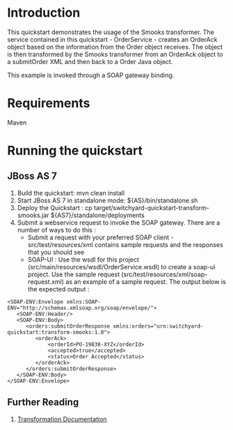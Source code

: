 Introduction
============
This quickstart demonstrates the usage of the Smooks transformer.  The service contained in this 
quickstart - OrderService - creates an OrderAck object based on the information from the Order 
object receives.  The object is then transformed by the Smooks transformer from an OrderAck 
object to a submitOrder XML and then back to a Order Java object.     

This example is invoked through a SOAP gateway binding.

Requirements
============
Maven


Running the quickstart
======================

JBoss AS 7
----------
1. Build the quickstart:
    mvn clean install
2. Start JBoss AS 7 in standalone mode:
    ${AS}/bin/standalone.sh
3. Deploy the Quickstart : 
    cp target/switchyard-quickstart-transform-smooks.jar ${AS7}/standalone/deployments
4. Submit a webservice request to invoke the SOAP gateway.  There are a number of ways to do this :
      - Submit a request with your preferred SOAP client - src/test/resources/xml contains sample 
        requests and the responses that you should see
      - SOAP-UI : Use the wsdl for this project (src/main/resources/wsdl/OrderService.wsdl) to create 
        a soap-ui project.    Use the sample request (src/test/resources/xml/soap-request.xml) as an 
        example of a sample request.  The output below is the expected output :

```
<SOAP-ENV:Envelope xmlns:SOAP-ENV="http://schemas.xmlsoap.org/soap/envelope/">
   <SOAP-ENV:Header/>
   <SOAP-ENV:Body>
      <orders:submitOrderResponse xmlns:orders="urn:switchyard-quickstart:transform-smooks:1.0">
         <orderAck>
             <orderId>PO-19838-XYZ</orderId>
             <accepted>true</accepted>
             <status>Order Accepted</status>
         </orderAck>
      </orders:submitOrderResponse>
   </SOAP-ENV:Body>
</SOAP-ENV:Envelope>
```

## Further Reading

1. [Transformation Documentation](https://docs.jboss.org/author/display/SWITCHYARD/Transformation)

